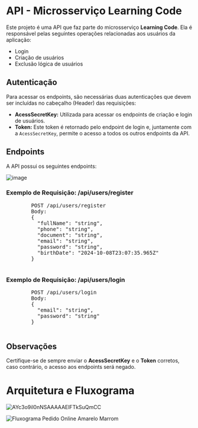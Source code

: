  <h1>API - Microsserviço Learning Code</h1>
        <p>Este projeto é uma API que faz parte do microsserviço <strong>Learning Code</strong>. Ela é responsável pelas seguintes operações relacionadas aos usuários da aplicação:</p>
  <ul>
            <li>Login</li>
            <li>Criação de usuários</li>
           <li>Exclusão lógica de usuários</li>
       </ul>

        

  <h2>Autenticação</h2>
        <p>Para acessar os endpoints, são necessárias duas autenticações que devem ser incluídas no cabeçalho (Header) das requisições:</p>
        <ul>
            <li><strong>AcessSecretKey:</strong> Utilizada para acessar os endpoints de criação e login de usuários.</li>
            <li><strong>Token:</strong> Este token é retornado pelo endpoint de login e, juntamente com a <code>AcessSecretKey</code>, permite o acesso a todos os outros endpoints da API.</li>
        </ul>

  <h2>Endpoints</h2>
        <p>A API possui os seguintes endpoints:</p>


![image](https://github.com/user-attachments/assets/978d7438-5e60-4f67-878a-9a3336a5ccbd)



<h3>Exemplo de Requisição: /api/users/register</h3>
        <pre>
        POST /api/users/register
        Body:
        {
          "fullName": "string",
          "phone": "string",
          "document": "string",
          "email": "string",
          "password": "string",
          "birthDate": "2024-10-08T23:07:35.965Z"
        }
        </pre>

  <h3>Exemplo de Requisição: /api/users/login</h3>
        <pre>
        POST /api/users/login
        Body:
        {
          "email": "string",
          "password": "string"
        }
        </pre>

  <h2>Observações</h2>
  <p>Certifique-se de sempre enviar o <strong>AcessSecretKey</strong> e o <strong>Token</strong> corretos, caso contrário, o acesso aos endpoints será negado.</p>


  <h1>Arquitetura e Fluxograma</h1>

          
  ![AYc3o9il0nNSAAAAAElFTkSuQmCC](https://github.com/user-attachments/assets/de2bff55-b337-4dab-9f2d-9effa6281351)
  
  
   ![Fluxograma Pedido Online Amarelo Marrom](https://github.com/user-attachments/assets/6a537f55-6c90-4617-b8d6-ee41df37d44f)
